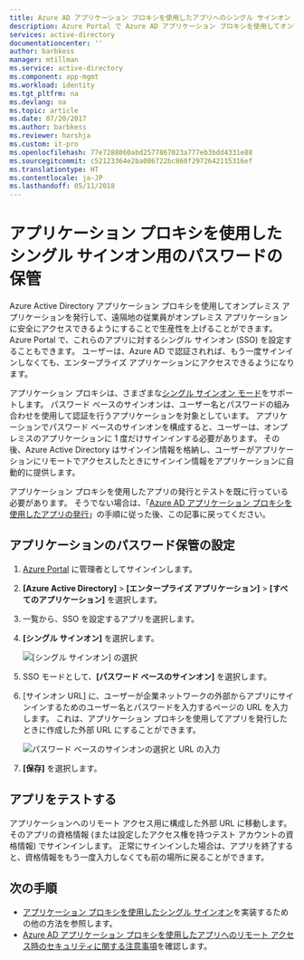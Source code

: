 ```yaml
---
title: Azure AD アプリケーション プロキシを使用したアプリへのシングル サインオン | Microsoft Docs
description: Azure Portal で Azure AD アプリケーション プロキシを使用してオンプレミス アプリケーションへのシングルサインオンを有効にします。
services: active-directory
documentationcenter: ''
author: barbkess
manager: mtillman
ms.service: active-directory
ms.component: app-mgmt
ms.workload: identity
ms.tgt_pltfrm: na
ms.devlang: na
ms.topic: article
ms.date: 07/20/2017
ms.author: barbkess
ms.reviewer: harshja
ms.custom: it-pro
ms.openlocfilehash: 77e7288060abd2577867023a777eb3bdd4331e88
ms.sourcegitcommit: c52123364e2ba086722bc860f2972642115316ef
ms.translationtype: HT
ms.contentlocale: ja-JP
ms.lasthandoff: 05/11/2018
---
```

# <a name="password-vaulting-for-single-sign-on-with-application-proxy"></a>アプリケーション プロキシを使用したシングル サインオン用のパスワードの保管

Azure Active Directory アプリケーション プロキシを使用してオンプレミス アプリケーションを発行して、遠隔地の従業員がオンプレミス アプリケーションに安全にアクセスできるようにすることで生産性を上げることができます。 Azure Portal で、これらのアプリに対するシングル サインオン (SSO) を設定することもできます。 ユーザーは、Azure AD で認証されれば、もう一度サインインしなくても、エンタープライズ アプリケーションにアクセスできるようになります。

アプリケーション プロキシは、さまざまな[シングル サインオン モード](manage-apps/application-proxy-single-sign-on.md)をサポートします。 パスワード ベースのサインオンは、ユーザー名とパスワードの組み合わせを使用して認証を行うアプリケーションを対象としています。 アプリケーションでパスワード ベースのサインオンを構成すると、ユーザーは、オンプレミスのアプリケーションに 1 度だけサインインする必要があります。 その後、Azure Active Directory はサインイン情報を格納し、ユーザーがアプリケーションにリモートでアクセスしたときにサインイン情報をアプリケーションに自動的に提供します。 

アプリケーション プロキシを使用したアプリの発行とテストを既に行っている必要があります。 そうでない場合は、「[Azure AD アプリケーション プロキシを使用したアプリの発行](manage-apps/application-proxy-publish-azure-portal.md)」の手順に従った後、この記事に戻ってください。 

## <a name="set-up-password-vaulting-for-your-application"></a>アプリケーションのパスワード保管の設定

1. [Azure Portal](https://portal.azure.com) に管理者としてサインインします。
2. **[Azure Active Directory]**  >  **[エンタープライズ アプリケーション]**  >  **[すべてのアプリケーション]** を選択します。
3. 一覧から、SSO を設定するアプリを選択します。  
4. **[シングル サインオン]** を選択します。

   ![[シングル サインオン] の選択](./media/application-proxy-sso-azure-portal/select-sso.png)

5. SSO モードとして、**[パスワード ベースのサインオン]** を選択します。
6. [サインオン URL] に、ユーザーが企業ネットワークの外部からアプリにサインインするためのユーザー名とパスワードを入力するページの URL を入力します。 これは、アプリケーション プロキシを使用してアプリを発行したときに作成した外部 URL にすることができます。 

   ![パスワード ベースのサインオンの選択と URL の入力](./media/application-proxy-sso-azure-portal/password-sso.png)

7. **[保存]** を選択します。

<!-- Need to repro?
7. The page should tell you that a sign-in form was successfully detected at the provided URL. If it doesn't, select **Configure [your app name] Password Single Sign-on Settings** and choose **Manually detect sign-in fields**. Follow the instructions to point out where the sign-in credentials go. 
-->

## <a name="test-your-app"></a>アプリをテストする

アプリケーションへのリモート アクセス用に構成した外部 URL に移動します。 そのアプリの資格情報 (または設定したアクセス権を持つテスト アカウントの資格情報) でサインインします。 正常にサインインした場合は、アプリを終了すると、資格情報をもう一度入力しなくても前の場所に戻ることができます。 

## <a name="next-steps"></a>次の手順

- [アプリケーション プロキシを使用したシングル サインオン](manage-apps/application-proxy-single-sign-on.md)を実装するための他の方法を参照します。
- [Azure AD アプリケーション プロキシを使用したアプリへのリモート アクセス時のセキュリティに関する注意事項](application-proxy-security-considerations.md)を確認します。